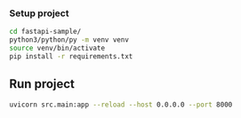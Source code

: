 ### Setup project

```bash
cd fastapi-sample/
python3/python/py -m venv venv
source venv/bin/activate
pip install -r requirements.txt
```

## Run project

```bash
uvicorn src.main:app --reload --host 0.0.0.0 --port 8000
```
